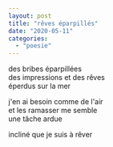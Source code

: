 ```yaml
---
layout: post
title: "rêves éparpillés"
date: "2020-05-11"
categories: 
  - "poesie"
---
```


des bribes éparpillées  
des impressions et des rêves  
éperdus sur la mer

j'en ai besoin comme de l'air  
et les ramasser me semble  
une tâche ardue

incliné que je suis à rêver  
